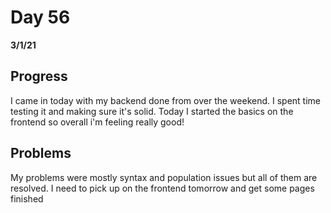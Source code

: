 # Day 56
__3/1/21__

## Progress
I came in today with my backend done from over the weekend. I spent time testing it and making sure it's solid. Today I started the basics on the frontend so overall i'm feeling really good!


## Problems
My problems were mostly syntax and population issues but all of them are resolved. I need to pick up on the frontend tomorrow and get some pages finished